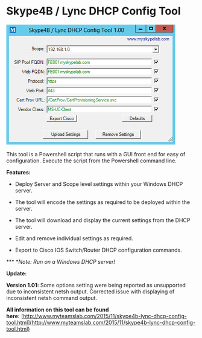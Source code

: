 ﻿Skype4B / Lync DHCP Config Tool
===============================

            

![Image](https://github.com/jamescussen/skype4b-lync-dhcp-config-tool/raw/master/DHCPConfigTool1.00.png)


This tool is a Powershell script that runs with a GUI front end for easy of configuration. Execute the script from the Powershell command line.

**Features:**


  *  Deploy Server and Scope level settings within your Windows DHCP server. 
  *  The tool will encode the settings as required to be deployed within the server.

  *  The tool will download and display the current settings from the DHCP server.

  *  Edit and remove individual settings as required. 
  *  Export to Cisco IOS Switch/Router DHCP configuration commands. 

*** **Note: Run on a Windows DHCP server!*


**Update:**


**Version 1.01:** Some options setting were being reported as unsupported due to inconsistent netsh output. Corrected issue with displaying of inconsistent netsh command output. 


**All information on this tool can be found here:** [http://www.myteamslab.com/2015/11/skype4b-lync-dhcp-config-tool.html](http://www.myteamslab.com/2015/11/skype4b-lync-dhcp-config-tool.html)


        
    
